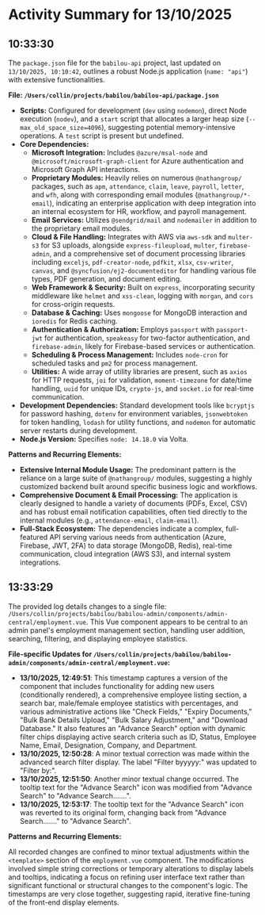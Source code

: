 # Activity Summary for 13/10/2025

## 10:33:30
The `package.json` file for the `babilou-api` project, last updated on `13/10/2025, 10:10:42`, outlines a robust Node.js application (`name: "api"`) with extensive functionalities.

**File: `/Users/collin/projects/babilou/babilou-api/package.json`**

*   **Scripts:** Configured for development (`dev` using `nodemon`), direct Node execution (`nodev`), and a `start` script that allocates a larger heap size (`--max_old_space_size=4096`), suggesting potential memory-intensive operations. A `test` script is present but undefined.
*   **Core Dependencies:**
    *   **Microsoft Integration:** Includes `@azure/msal-node` and `@microsoft/microsoft-graph-client` for Azure authentication and Microsoft Graph API interactions.
    *   **Proprietary Modules:** Heavily relies on numerous `@nathangroup/` packages, such as `apm`, `attendance`, `claim`, `leave`, `payroll`, `letter`, and `wfh`, along with corresponding email modules (`@nathangroup/*-email`), indicating an enterprise application with deep integration into an internal ecosystem for HR, workflow, and payroll management.
    *   **Email Services:** Utilizes `@sendgrid/mail` and `nodemailer` in addition to the proprietary email modules.
    *   **Cloud & File Handling:** Integrates with AWS via `aws-sdk` and `multer-s3` for S3 uploads, alongside `express-fileupload`, `multer`, `firebase-admin`, and a comprehensive set of document processing libraries including `exceljs`, `pdf-creator-node`, `pdfkit`, `xlsx`, `csv-writer`, `canvas`, and `@syncfusion/ej2-documenteditor` for handling various file types, PDF generation, and document editing.
    *   **Web Framework & Security:** Built on `express`, incorporating security middleware like `helmet` and `xss-clean`, logging with `morgan`, and `cors` for cross-origin requests.
    *   **Database & Caching:** Uses `mongoose` for MongoDB interaction and `ioredis` for Redis caching.
    *   **Authentication & Authorization:** Employs `passport` with `passport-jwt` for authentication, `speakeasy` for two-factor authentication, and `firebase-admin`, likely for Firebase-based services or authentication.
    *   **Scheduling & Process Management:** Includes `node-cron` for scheduled tasks and `pm2` for process management.
    *   **Utilities:** A wide array of utility libraries are present, such as `axios` for HTTP requests, `joi` for validation, `moment-timezone` for date/time handling, `uuid` for unique IDs, `crypto-js`, and `socket.io` for real-time communication.
*   **Development Dependencies:** Standard development tools like `bcryptjs` for password hashing, `dotenv` for environment variables, `jsonwebtoken` for token handling, `lodash` for utility functions, and `nodemon` for automatic server restarts during development.
*   **Node.js Version:** Specifies `node: 14.18.0` via Volta.

**Patterns and Recurring Elements:**

*   **Extensive Internal Module Usage:** The predominant pattern is the reliance on a large suite of `@nathangroup/` modules, suggesting a highly customized backend built around specific business logic and workflows.
*   **Comprehensive Document & Email Processing:** The application is clearly designed to handle a variety of documents (PDFs, Excel, CSV) and has robust email notification capabilities, often tied directly to the internal modules (e.g., `attendance-email`, `claim-email`).
*   **Full-Stack Ecosystem:** The dependencies indicate a complex, full-featured API serving various needs from authentication (Azure, Firebase, JWT, 2FA) to data storage (MongoDB, Redis), real-time communication, cloud integration (AWS S3), and internal system integrations.

## 13:33:29
The provided log details changes to a single file: `/Users/collin/projects/babilou/babilou-admin/components/admin-central/employment.vue`. This Vue component appears to be central to an admin panel's employment management section, handling user addition, searching, filtering, and displaying employee statistics.

**File-specific Updates for `/Users/collin/projects/babilou/babilou-admin/components/admin-central/employment.vue`:**

*   **13/10/2025, 12:49:51**: This timestamp captures a version of the component that includes functionality for adding new users (conditionally rendered), a comprehensive employee listing section, a search bar, male/female employee statistics with percentages, and various administrative actions like "Check Fields," "Expiry Documents," "Bulk Bank Details Upload," "Bulk Salary Adjustment," and "Download Database." It also features an "Advance Search" option with dynamic filter chips displaying active search criteria such as ID, Status, Employee Name, Email, Designation, Company, and Department.
*   **13/10/2025, 12:50:28**: A minor textual correction was made within the advanced search filter display. The label "Filter byyyyy:" was updated to "Filter by:".
*   **13/10/2025, 12:51:50**: Another minor textual change occurred. The tooltip text for the "Advance Search" icon was modified from "Advance Search" to "Advance Search.......".
*   **13/10/2025, 12:53:17**: The tooltip text for the "Advance Search" icon was reverted to its original form, changing back from "Advance Search......." to "Advance Search".

**Patterns and Recurring Elements:**

All recorded changes are confined to minor textual adjustments within the `<template>` section of the `employment.vue` component. The modifications involved simple string corrections or temporary alterations to display labels and tooltips, indicating a focus on refining user interface text rather than significant functional or structural changes to the component's logic. The timestamps are very close together, suggesting rapid, iterative fine-tuning of the front-end display elements.